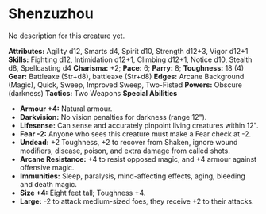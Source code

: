 # Shenzuzhou

No description for this creature yet.

**Attributes:** Agility d12, Smarts d4, Spirit d10, Strength d12+3,
Vigor d12+1
**Skills:** Fighting d12, Intimidation d12+1, Climbing d12+1, Notice
d10, Stealth d8, Spellcasting d4
**Charisma:** +2; **Pace:** 6; **Parry:** 8; **Toughness:** 18 (4)
**Gear:** Battleaxe (Str+d8), battleaxe (Str+d8)
**Edges:** Arcane Background (Magic), Quick, Sweep, Improved Sweep,
Two-Fisted
**Powers:** Obscure (darkness)
**Tactics:** Two Weapons
**Special Abilities**

- **Armour +4:** Natural armour.
- **Darkvision:** No vision penalties for darkness (range 12").
- **Lifesense:** Can sense and accurately pinpoint living creatures
within 12".
- **Fear -2:** Anyone who sees this creature must make a Fear check at
-2.
- **Undead:** +2 Toughness, +2 to recover from Shaken, ignore wound
modifiers, disease, poison, and extra damage from called shots.
- **Arcane Resistance:** +4 to resist opposed magic, and +4 armour
against offensive magic.
- **Immunities:** Sleep, paralysis, mind-affecting effects, aging,
bleeding and death magic.
- **Size +4:** Eight feet tall; Toughness +4.
- **Large:** -2 to attack medium-sized foes, they receive +2 to their
attacks.
